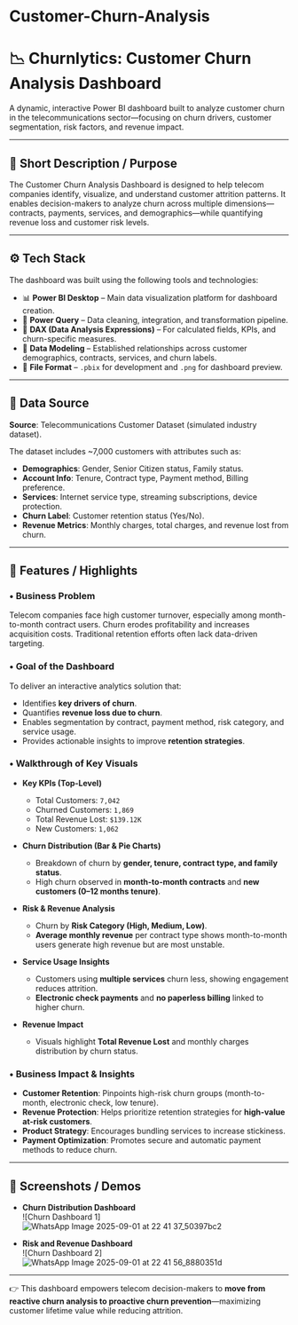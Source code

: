 # Customer-Churn-Analysis
# 📉 Churnlytics: Customer Churn Analysis Dashboard  

A dynamic, interactive Power BI dashboard built to analyze customer churn in the telecommunications sector—focusing on churn drivers, customer segmentation, risk factors, and revenue impact.  

---

## 📝 Short Description / Purpose  

The Customer Churn Analysis Dashboard is designed to help telecom companies identify, visualize, and understand customer attrition patterns. It enables decision-makers to analyze churn across multiple dimensions—contracts, payments, services, and demographics—while quantifying revenue loss and customer risk levels.  

---

## ⚙️ Tech Stack  

The dashboard was built using the following tools and technologies:  
- 📊 **Power BI Desktop** – Main data visualization platform for dashboard creation.  
- 📂 **Power Query** – Data cleaning, integration, and transformation pipeline.  
- 🧠 **DAX (Data Analysis Expressions)** – For calculated fields, KPIs, and churn-specific measures.  
- 📝 **Data Modeling** – Established relationships across customer demographics, contracts, services, and churn labels.  
- 📁 **File Format** – `.pbix` for development and `.png` for dashboard preview.  

---

## 📂 Data Source  

**Source**: Telecommunications Customer Dataset (simulated industry dataset).  

The dataset includes ~7,000 customers with attributes such as:  
- **Demographics**: Gender, Senior Citizen status, Family status.  
- **Account Info**: Tenure, Contract type, Payment method, Billing preference.  
- **Services**: Internet service type, streaming subscriptions, device protection.  
- **Churn Label**: Customer retention status (Yes/No).  
- **Revenue Metrics**: Monthly charges, total charges, and revenue lost from churn.  

---

## 🌟 Features / Highlights  

### • Business Problem  
Telecom companies face high customer turnover, especially among month-to-month contract users. Churn erodes profitability and increases acquisition costs. Traditional retention efforts often lack data-driven targeting.  

### • Goal of the Dashboard  
To deliver an interactive analytics solution that:  
- Identifies **key drivers of churn**.  
- Quantifies **revenue loss due to churn**.  
- Enables segmentation by contract, payment method, risk category, and service usage.  
- Provides actionable insights to improve **retention strategies**.  

### • Walkthrough of Key Visuals  

- **Key KPIs (Top-Level)**  
   - Total Customers: `7,042`  
   - Churned Customers: `1,869`  
   - Total Revenue Lost: `$139.12K`  
   - New Customers: `1,062`  

- **Churn Distribution (Bar & Pie Charts)**  
   - Breakdown of churn by **gender, tenure, contract type, and family status**.  
   - High churn observed in **month-to-month contracts** and **new customers (0–12 months tenure)**.  

- **Risk & Revenue Analysis**  
   - Churn by **Risk Category (High, Medium, Low)**.  
   - **Average monthly revenue** per contract type shows month-to-month users generate high revenue but are most unstable.  

- **Service Usage Insights**  
   - Customers using **multiple services** churn less, showing engagement reduces attrition.  
   - **Electronic check payments** and **no paperless billing** linked to higher churn.  

- **Revenue Impact**  
   - Visuals highlight **Total Revenue Lost** and monthly charges distribution by churn status.  

### • Business Impact & Insights  

- **Customer Retention**: Pinpoints high-risk churn groups (month-to-month, electronic check, low tenure).  
- **Revenue Protection**: Helps prioritize retention strategies for **high-value at-risk customers**.  
- **Product Strategy**: Encourages bundling services to increase stickiness.  
- **Payment Optimization**: Promotes secure and automatic payment methods to reduce churn.  

---

## 📸 Screenshots / Demos  

- **Churn Distribution Dashboard**  
  ![Churn Dashboard 1]
  ![WhatsApp Image 2025-09-01 at 22 41 37_50397bc2](https://github.com/user-attachments/assets/4577181e-8baf-4a88-b2b4-3fff8496111c)

- **Risk and Revenue Dashboard**  
  ![Churn Dashboard 2] ![WhatsApp Image 2025-09-01 at 22 41 56_8880351d](https://github.com/user-attachments/assets/12c14282-2c38-40b4-9796-af2731b66f59)
 

---

👉 This dashboard empowers telecom decision-makers to **move from reactive churn analysis to proactive churn prevention**—maximizing customer lifetime value while reducing attrition.  
